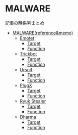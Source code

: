 # MALWARE
記事の時系列まとめ

- [MALWARE(reference&memo)](https://github.com/mether049/Research/blob/master/MALWARE/malware_ref_and_memo.md)
  - [Emotet](https://github.com/mether049/Research/blob/master/MALWARE/malware_ref_and_memo.md#emotet)
    - [Target](https://github.com/mether049/Research/blob/master/MALWARE/malware_ref_and_memo.md#target)
    - [Function](https://github.com/mether049/Research/blob/master/MALWARE/malware_ref_and_memo.md#function)
  - [Trickbot](https://github.com/mether049/Research/blob/master/MALWARE/malware_ref_and_memo.md#trickbot)
    - [Target]()
    - [Function](https://github.com/mether049/Research/blob/master/MALWARE/malware_ref_and_memo.md#function-1)
  - [Ursnif](https://github.com/mether049/Research/blob/master/MALWARE/malware_ref_and_memo.md#ursnif)
    - [Target](https://github.com/mether049/Research/blob/master/MALWARE/malware_ref_and_memo.md#target-1)
    - [Function](https://github.com/mether049/Research/blob/master/MALWARE/malware_ref_and_memo.md#function-2)
  - [PlugX](https://github.com/mether049/Research/blob/master/MALWARE/malware_ref_and_memo.md#plugx)
    - [Target](https://github.com/mether049/Research/blob/master/MALWARE/malware_ref_and_memo.md#target-1)
    - [Function](https://github.com/mether049/Research/blob/master/MALWARE/malware_ref_and_memo.md#function-2)
  - [Ryuk Stealer](https://github.com/mether049/Research/blob/master/MALWARE/malware_ref_and_memo.md#ryuk-stealer)
    - [Target](https://github.com/mether049/Research/blob/master/MALWARE/malware_ref_and_memo.md#target-1)
    - [Function](https://github.com/mether049/Research/blob/master/MALWARE/malware_ref_and_memo.md#function-2)
  - [Dharma](https://github.com/mether049/Research/blob/master/MALWARE/malware_ref_and_memo.md#dharma)
    - [Target](https://github.com/mether049/Research/blob/master/MALWARE/malware_ref_and_memo.md#target-4)
    - [Function](https://github.com/mether049/Research/blob/master/MALWARE/malware_ref_and_memo.md#function-5)
